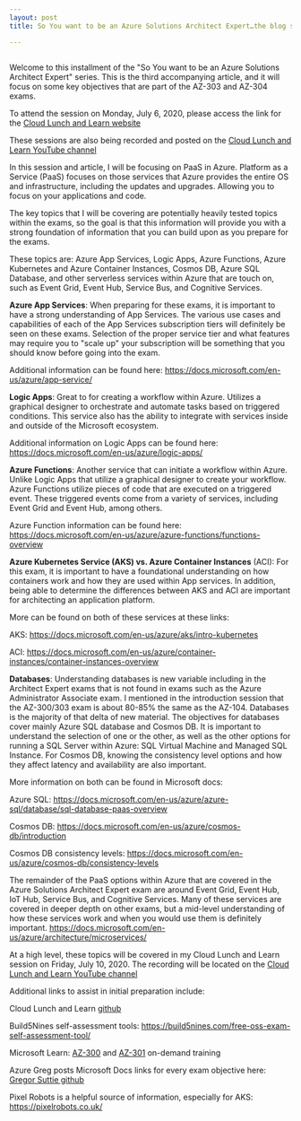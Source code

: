 ```yaml
---
layout: post
title: So You want to be an Azure Solutions Architect Expert…the blog series...PaaS

---
```


<!-- wp:image {"align":"center","id":689,"sizeSlug":"large"} -->
<div class="wp-block-image"><figure class="aligncenter size-large"><img src="https://captainhyperscaler.files.wordpress.com/2020/06/cll-azure-solution-architect-poster.jpg?w=1024" alt="" class="wp-image-689"/></figure></div>
<!-- /wp:image -->

<!-- wp:paragraph -->
<p>Welcome to this installment of the "So You want to be an Azure Solutions Architect Expert" series.  This is the third accompanying article, and it will focus on some key objectives that are part of the AZ-303 and AZ-304 exams.</p>
<!-- /wp:paragraph -->

<!-- wp:paragraph -->
<p>To attend the session on Monday, July 6, 2020, please access the link for the <a rel="noreferrer noopener" href="https://www.cloudlunchlearn.com/" target="_blank">Cloud Lunch and Learn website</a></p>
<!-- /wp:paragraph -->

<!-- wp:paragraph -->
<p>These sessions are also being recorded and posted on the <a rel="noreferrer noopener" href="https://www.youtube.com/channel/UCHZeZzSlTtmfgPozIq8J2Kw" target="_blank">Cloud Lunch and Learn YouTube channel</a></p>
<!-- /wp:paragraph -->

<!-- wp:paragraph -->
<p>In this session and article, I will be focusing on PaaS in Azure.  Platform as a Service (PaaS) focuses on those services that Azure provides the entire OS and infrastructure, including the updates and upgrades.  Allowing you to focus on your applications and code.</p>
<!-- /wp:paragraph -->

<!-- wp:paragraph -->
<p>The key topics that I will be covering are potentially heavily tested topics within the exams, so the goal is that this information will provide you with a strong foundation of information that you can build upon as you prepare for the exams.</p>
<!-- /wp:paragraph -->

<!-- wp:paragraph -->
<p>These topics are: Azure App Services, Logic Apps, Azure Functions, Azure Kubernetes and Azure Container Instances, Cosmos DB, Azure SQL Database, and other serverless services within Azure that are touch on, such as Event Grid, Event Hub, Service Bus, and Cognitive Services.</p>
<!-- /wp:paragraph -->

<!-- wp:paragraph -->
<p><strong>Azure App Services</strong>: When preparing for these exams, it is important to have a strong understanding of App Services.  The various use cases and capabilities of each of the App Services subscription tiers will definitely be seen on these exams.  Selection of the proper service tier and what features may require you to "scale up" your subscription will be something that you should know before going into the exam.  </p>
<!-- /wp:paragraph -->

<!-- wp:paragraph -->
<p>Additional information can be found here: <a href="https://docs.microsoft.com/en-us/azure/app-service/" target="_blank" rel="noreferrer noopener">https://docs.microsoft.com/en-us/azure/app-service/</a></p>
<!-- /wp:paragraph -->

<!-- wp:paragraph -->
<p><strong>Logic Apps</strong>: Great to for creating a workflow within Azure.  Utilizes a graphical designer to orchestrate and automate tasks based on triggered conditions.  This service also has the ability to integrate with services inside and outside of the Microsoft ecosystem.</p>
<!-- /wp:paragraph -->

<!-- wp:paragraph -->
<p>Additional information on Logic Apps can be found here: <a href="https://docs.microsoft.com/en-us/azure/logic-apps/" target="_blank" rel="noreferrer noopener">https://docs.microsoft.com/en-us/azure/logic-apps/</a></p>
<!-- /wp:paragraph -->

<!-- wp:paragraph -->
<p><strong>Azure Functions</strong>:  Another service that can initiate a workflow within Azure.  Unlike Logic Apps that utilize a graphical designer to create your workflow.  Azure Functions utilize pieces of code that are executed on a triggered event.  These triggered events come from a variety of services, including Event Grid and Event Hub, among others.</p>
<!-- /wp:paragraph -->

<!-- wp:paragraph -->
<p>Azure Function information can be found here:  <a href="https://docs.microsoft.com/en-us/azure/azure-functions/functions-overview" target="_blank" rel="noreferrer noopener">https://docs.microsoft.com/en-us/azure/azure-functions/functions-overview</a> </p>
<!-- /wp:paragraph -->

<!-- wp:paragraph -->
<p><strong>Azure Kubernetes Service (AKS) vs. Azure Container Instances</strong> (ACI): For this exam, it is important to have a foundational understanding on how containers work and how they are used within App services.  In addition, being able to determine the differences between AKS and ACI are important for architecting an application platform.  </p>
<!-- /wp:paragraph -->

<!-- wp:paragraph -->
<p>More can be found on both of these services at these links:</p>
<!-- /wp:paragraph -->

<!-- wp:paragraph -->
<p>AKS: <a rel="noreferrer noopener" href="https://docs.microsoft.com/en-us/azure/aks/intro-kubernetes" target="_blank">https://docs.microsoft.com/en-us/azure/aks/intro-kubernetes</a></p>
<!-- /wp:paragraph -->

<!-- wp:paragraph -->
<p>ACI: <a rel="noreferrer noopener" href="https://docs.microsoft.com/en-us/azure/container-instances/container-instances-overview" target="_blank">https://docs.microsoft.com/en-us/azure/container-instances/container-instances-overview</a></p>
<!-- /wp:paragraph -->

<!-- wp:paragraph -->
<p><strong>Databases</strong>: Understanding databases is new variable including in the Architect Expert exams that is not found in exams such as the Azure Administrator Associate exam.  I mentioned in the introduction session that the AZ-300/303 exam is about 80-85% the same as the AZ-104.  Databases is the majority of that delta of new material.  The objectives for databases cover mainly Azure SQL database and Cosmos DB.  It is important to understand the selection of one or the other, as well as the other options for running a SQL Server within Azure: SQL Virtual Machine and Managed SQL Instance.  For Cosmos DB, knowing the consistency level options and how they affect latency and availability are also important.</p>
<!-- /wp:paragraph -->

<!-- wp:paragraph -->
<p>More information on both can be found in Microsoft docs:</p>
<!-- /wp:paragraph -->

<!-- wp:paragraph -->
<p>Azure SQL: <a href="https://docs.microsoft.com/en-us/azure/azure-sql/database/sql-database-paas-overview" target="_blank" rel="noreferrer noopener">https://docs.microsoft.com/en-us/azure/azure-sql/database/sql-database-paas-overview</a></p>
<!-- /wp:paragraph -->

<!-- wp:paragraph -->
<p>Cosmos DB: <a rel="noreferrer noopener" href="https://docs.microsoft.com/en-us/azure/cosmos-db/introduction" target="_blank">https://docs.microsoft.com/en-us/azure/cosmos-db/introduction</a></p>
<!-- /wp:paragraph -->

<!-- wp:paragraph -->
<p>Cosmos DB consistency levels: <a rel="noreferrer noopener" href="https://docs.microsoft.com/en-us/azure/cosmos-db/consistency-levels" target="_blank">https://docs.microsoft.com/en-us/azure/cosmos-db/consistency-levels</a></p>
<!-- /wp:paragraph -->

<!-- wp:paragraph -->
<p>The remainder of the PaaS options within Azure that are covered in the Azure Solutions Architect Expert exam are around Event Grid, Event Hub, IoT Hub, Service Bus, and Cognitive Services.  Many of these services are covered in deeper depth on other exams, but a mid-level understanding of how these services work and when you would use them is definitely important.  <a href="https://docs.microsoft.com/en-us/azure/architecture/microservices/" target="_blank" rel="noreferrer noopener">https://docs.microsoft.com/en-us/azure/architecture/microservices/</a></p>
<!-- /wp:paragraph -->

<!-- wp:paragraph -->
<p>At a high level, these topics will be covered in my Cloud Lunch and Learn session on Friday, July 10, 2020. The recording will be located on the <a href="https://www.youtube.com/channel/UCHZeZzSlTtmfgPozIq8J2Kw" target="_blank" rel="noreferrer noopener">Cloud Lunch and Learn YouTube channel</a></p>
<!-- /wp:paragraph -->

<!-- wp:paragraph -->
<p>Additional links to assist in initial preparation include:</p>
<!-- /wp:paragraph -->

<!-- wp:paragraph -->
<p>Cloud Lunch and Learn <a rel="noreferrer noopener" href="https://github.com/Cloud-Lunch-and-Learn/Cloud-Lunch-and-Learn-Sessions" target="_blank">github</a></p>
<!-- /wp:paragraph -->

<!-- wp:paragraph -->
<p>Build5Nines self-assessment tools: <a href="https://build5nines.com/free-oss-exam-self-assessment-tool/" target="_blank" rel="noreferrer noopener">https://build5nines.com/free-oss-exam-self-assessment-tool/</a></p>
<!-- /wp:paragraph -->

<!-- wp:paragraph -->
<p>Microsoft Learn: <a rel="noreferrer noopener" href="https://docs.microsoft.com/en-us/learn/certifications/exams/az-300?wt.mc_id=learningredirect_certs-web-wwl" target="_blank">AZ-300</a> and <a rel="noreferrer noopener" href="https://docs.microsoft.com/en-us/learn/certifications/exams/az-301?wt.mc_id=learningredirect_certs-web-wwl" target="_blank">AZ-301</a> on-demand training</p>
<!-- /wp:paragraph -->

<!-- wp:paragraph -->
<p>Azure Greg posts Microsoft Docs links for every exam objective here: <a rel="noreferrer noopener" href="https://github.com/gsuttie/AzureResources/tree/master/Exams" target="_blank">Gregor Suttie github</a></p>
<!-- /wp:paragraph -->

<!-- wp:paragraph -->
<p>Pixel Robots is a helpful source of information, especially for AKS: <a href="https://pixelrobots.co.uk/" target="_blank" rel="noreferrer noopener">https://pixelrobots.co.uk/</a></p>
<!-- /wp:paragraph -->